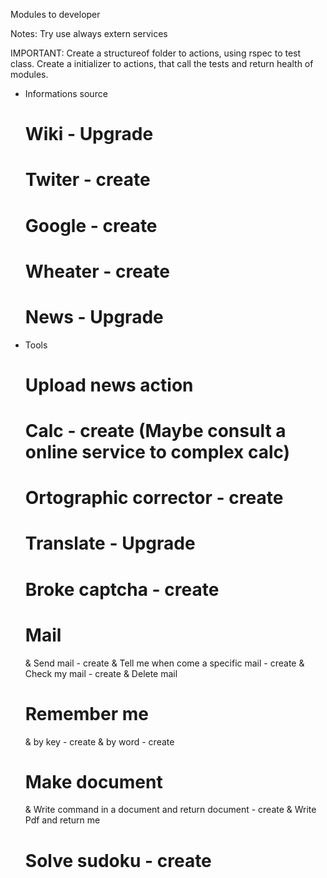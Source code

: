 Modules to developer

  Notes: Try use always extern services

  IMPORTANT: Create a structureof folder to actions, using rspec to test class.
             Create a initializer to actions, that call the tests and return health of modules.

- Informations source
  # Wiki - Upgrade
  # Twiter - create
  # Google - create
  # Wheater - create
  # News - Upgrade

- Tools
  # Upload news action
  # Calc - create (Maybe consult a online service to complex calc)
  # Ortographic corrector - create
  # Translate - Upgrade
  # Broke captcha - create
  # Mail
  	& Send mail - create
  	& Tell me when come a specific mail - create
  	& Check my mail - create
  	& Delete mail
  # Remember me
  	& by key - create
  	& by word - create
  # Make document
  	& Write command in a document and return document - create
    & Write Pdf and return me
  # Solve sudoku - create
